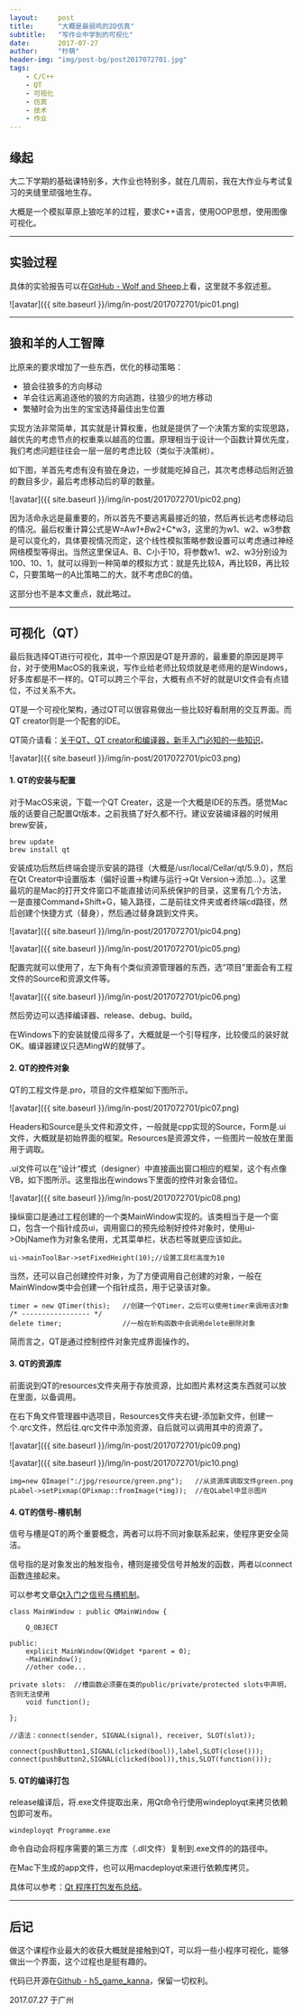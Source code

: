 ```yaml
---
layout:     post
title:      "大概是最弱鸡的2D仿真"
subtitle:   "写作业中学到的可视化"
date:       2017-07-27
author:     "柠萌"
header-img: "img/post-bg/post2017072701.jpg"
tags:
    - C/C++
    - QT
    - 可视化
    - 仿真
    - 技术
    - 作业
---
```




## 缘起

大二下学期的基础课特别多，大作业也特别多，就在几周前，我在大作业与考试复习的夹缝里顽强地生存。

大概是一个模拟草原上狼吃羊的过程，要求C++语言，使用OOP思想，使用图像可视化。

---

## 实验过程

具体的实验报告可以在[GitHub - Wolf and Sheep](https://github.com/codeRimoe/Wolf_and_Sheep)上看，这里就不多叙述惹。

![avatar]({{ site.baseurl }}/img/in-post/2017072701/pic01.png)

---

## 狼和羊的人工智障

比原来的要求增加了一些东西，优化的移动策略：

* 狼会往狼多的方向移动
* 羊会往远离追逐他的狼的方向逃跑，往狼少的地方移动
* 繁殖时会为出生的宝宝选择最佳出生位置

实现方法非常简单，其实就是计算权重，也就是提供了一个决策方案的实现思路，越优先的考虑节点的权重乘以越高的位置。原理相当于设计一个函数计算优先度，我们考虑问题往往会一层一层的考虑比较（类似于决策树）。

如下图，羊首先考虑有没有狼在身边，一步就能吃掉自己，其次考虑移动后附近狼的数目多少，最后考虑移动后的草的数量。

![avatar]({{ site.baseurl }}/img/in-post/2017072701/pic02.png)

因为活命永远是最重要的，所以首先不要逃离最接近的狼，然后再长远考虑移动后的情况。最后权重计算公式是W=A*w1+B*w2+C*w3，这里的为w1、w2、w3参数是可以变化的，具体要视情况而定，这个线性模拟策略参数设置可以考虑通过神经网络模型等得出。当然这里保证A、B、C小于10，将参数w1、w2、w3分别设为100、10、1，就可以得到一种简单的模拟方式：就是先比较A，再比较B，再比较C，只要策略一的A比策略二的大，就不考虑BC的值。

这部分也不是本文重点，就此略过。

---

## 可视化（QT）

最后我选择QT进行可视化，其中一个原因是QT是开源的，最重要的原因是跨平台，对于使用MacOS的我来说，写作业给老师比较烦就是老师用的是Windows，好多库都是不一样的。QT可以跨三个平台，大概有点不好的就是UI文件会有点错位，不过关系不大。

QT是一个可视化架构，通过QT可以很容易做出一些比较好看耐用的交互界面。而QT creator则是一个配套的IDE。

QT简介请看：[关于QT、QT creator和编译器，新手入门必知的一些知识](http://blog.csdn.net/xuancailinggan/article/details/50620829)。

![avatar]({{ site.baseurl }}/img/in-post/2017072701/pic03.png)

#### 1. QT的安装与配置

对于MacOS来说，下载一个QT Creater，这是一个大概是IDE的东西。感觉Mac版的话要自己配置Qt版本，之前我搞了好久都不行。建议安装编译器的时候用brew安装，

```
brew update
brew install qt
```
安装成功后然后终端会提示安装的路径（大概是/usr/local/Cellar/qt/5.9.0），然后在Qt Creator中设置版本（偏好设置->构建与运行->Qt Version->添加...）。这里最坑的是Mac的打开文件窗口不能直接访问系统保护的目录，这里有几个方法，一是直接Command+Shift+G，输入路径，二是前往文件夹或者终端cd路径，然后创建个快捷方式（替身），然后通过替身跳到文件夹。

![avatar]({{ site.baseurl }}/img/in-post/2017072701/pic04.png)

![avatar]({{ site.baseurl }}/img/in-post/2017072701/pic05.png)

配置完就可以使用了，左下角有个类似资源管理器的东西，选“项目”里面会有工程文件的Source和资源文件等。

![avatar]({{ site.baseurl }}/img/in-post/2017072701/pic06.png)

然后旁边可以选择编译器、release、debug、build。

在Windows下的安装就傻瓜得多了，大概就是一个引导程序，比较傻瓜的装好就OK。编译器建议只选MingW的就够了。

#### 2. QT的控件对象

QT的工程文件是.pro，项目的文件框架如下图所示。

![avatar]({{ site.baseurl }}/img/in-post/2017072701/pic07.png)

Headers和Source是头文件和源文件，一般就是cpp实现的Source，Form是.ui文件，大概就是初始界面的框架。Resources是资源文件，一些图片一般放在里面用于调取。

.ui文件可以在“设计“模式（designer）中直接画出窗口相应的框架，这个有点像VB，如下图所示。这里指出在windows下里面的控件对象会错位。

![avatar]({{ site.baseurl }}/img/in-post/2017072701/pic08.png)

操纵窗口是通过工程创建的一个类MainWindow实现的。该类相当于是一个窗口，包含一个指针成员ui，调用窗口的预先绘制好控件对象时，使用ui->ObjName作为对象名使用，尤其菜单栏，状态栏等就更应该如此。

```
ui->mainToolBar->setFixedHeight(10);//设置工具栏高度为10
```

当然，还可以自己创建控件对象，为了方便调用自己创建的对象，一般在MainWindow类中会创建一个指针成员，用于记录该对象。

```
timer = new QTimer(this);   //创建一个QTimer，之后可以使用timer来调用该对象
/* ----------------- */
delete timer;               //一般在析构函数中会调用delete删除对象
```

简而言之，QT是通过控制控件对象完成界面操作的。


#### 3. QT的资源库

前面说到QT的resources文件夹用于存放资源，比如图片素材这类东西就可以放在里面，以备调用。

在右下角文件管理器中选项目，Resources文件夹右键-添加新文件，创建一个.qrc文件，然后往.qrc文件中添加资源，自后就可以调用其中的资源了。

![avatar]({{ site.baseurl }}/img/in-post/2017072701/pic09.png)

![avatar]({{ site.baseurl }}/img/in-post/2017072701/pic10.png)

```
img=new QImage(":/jpg/resource/green.png");   //从资源库调取文件green.png
pLabel->setPixmap(QPixmap::fromImage(*img));  //在QLabel中显示图片
```

#### 4. QT的信号-槽机制

信号与槽是QT的两个重要概念，两者可以将不同对象联系起来，使程序更安全简洁。

信号指的是对象发出的触发指令，槽则是接受信号并触发的函数，两者以connect函数连接起来。

可以参考文章[Qt入门之信号与槽机制](http://www.cnblogs.com/MuyouSome/p/3515941.html)。

```
class MainWindow : public QMainWindow {

    Q_OBJECT

public:
    explicit MainWindow(QWidget *parent = 0);
    ~MainWindow();
    //other code...

private slots:  //槽函数必须要在类的public/private/protected slots中声明，否则无法使用
    void function();

};

//语法：connect(sender, SIGNAL(signal), receiver, SLOT(slot));

connect(pushButton1,SIGNAL(clicked(bool)),label,SLOT(close()));
connect(pushButton2,SIGNAL(clicked(bool)),this,SLOT(function()));
```

#### 5. QT的编译打包

release编译后，将.exe文件提取出来，用Qt命令行使用windeployqt来拷贝依赖包即可发布。

```
windeployqt Programme.exe
```

命令自动会将程序需要的第三方库（.dll文件）复制到.exe文件的的路径中。

在Mac下生成的app文件，也可以用macdeployqt来进行依赖库拷贝。

具体可以参考：[Qt 程序打包发布总结](http://blog.csdn.net/liuyez123/article/details/50462637)。

---

## 后记

做这个课程作业最大的收获大概就是接触到QT，可以将一些小程序可视化，能够做出一个界面，这个过程也是挺有趣的。

代码已开源在[Github - h5_game_kanna](https://github.com/codeRimoe/h5_game_kanna)，保留一切权利。

2017.07.27 于广州
